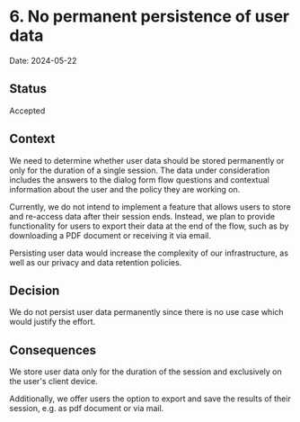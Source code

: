 # 6. No permanent persistence of user data

Date: 2024-05-22

## Status

Accepted

## Context

We need to determine whether user data should be stored permanently or only for the duration of a single session.
The data under consideration includes the answers to the dialog form flow questions and contextual information about
the user and the policy they are working on.

Currently, we do not intend to implement a feature that allows users to store and re-access data after their session
ends. Instead, we plan to provide functionality for users to export their data at the end of the flow,
such as by downloading a PDF document or receiving it via email.

Persisting user data would increase the complexity of our infrastructure, as well as our privacy and data retention policies.

## Decision

We do not persist user data permanently since there is no use case which would justify the effort.

## Consequences

We store user data only for the duration of the session and exclusively on the user's client device.

Additionally, we offer users the option to export and save the results of their session, e.g. as pdf document or via mail.
